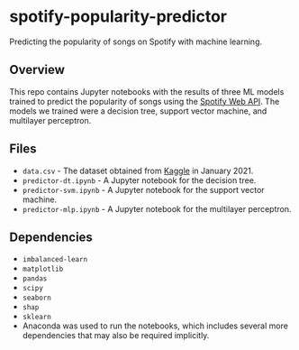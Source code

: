 ﻿# spotify-popularity-predictor
 
 Predicting the popularity of songs on Spotify with machine learning.
 
 ## Overview
 
 This repo contains Jupyter notebooks with the results of three ML models trained to predict the popularity of songs using the [Spotify Web API](https://developer.spotify.com/documentation/web-api/reference/#reference-index). The models we trained were a decision tree, support vector machine, and multilayer perceptron.
 
 ## Files
 
 - `data.csv` - The dataset obtained from [Kaggle](https://www.kaggle.com/yamaerenay/spotify-dataset-19212020-160k-tracks) in January 2021.
 - `predictor-dt.ipynb` - A Jupyter notebook for the decision tree.
 - `predictor-svm.ipynb` - A Jupyter notebook for the support vector machine.
 - `predictor-mlp.ipynb` - A Jupyter notebook for the multilayer perceptron.
 
 ## Dependencies
 - `imbalanced-learn`
 - `matplotlib`
 - `pandas`
 - `scipy`
 - `seaborn`
 - `shap`
 - `sklearn` 
 - Anaconda was used to run the notebooks, which includes several more dependencies that may also be required implicitly.
